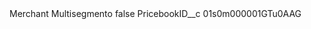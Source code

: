 <?xml version="1.0" encoding="UTF-8"?>
<CustomMetadata xmlns="http://soap.sforce.com/2006/04/metadata" xmlns:xsi="http://www.w3.org/2001/XMLSchema-instance" xmlns:xsd="http://www.w3.org/2001/XMLSchema">
    <label>Merchant Multisegmento</label>
    <protected>false</protected>
    <values>
        <field>PricebookID__c</field>
        <value xsi:type="xsd:string">01s0m000001GTu0AAG</value>
    </values>
</CustomMetadata>
